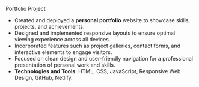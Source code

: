 Portfolio Project
- Created and deployed a **personal portfolio** website to showcase skills, projects, and achievements.
- Designed and implemented responsive layouts to ensure optimal viewing experience across all devices.
- Incorporated features such as project galleries, contact forms, and interactive elements to engage visitors.
- Focused on clean design and user-friendly navigation for a professional presentation of personal work and skills.
- **Technologies and Tools**: HTML, CSS, JavaScript, Responsive Web Design, GitHub, Netlify.
